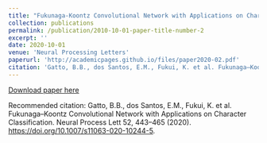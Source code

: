 ```yaml
---
title: "Fukunaga-Koontz Convolutional Network with Applications on Character Classification"
collection: publications
permalink: /publication/2010-10-01-paper-title-number-2
excerpt: ''
date: 2020-10-01
venue: 'Neural Processing Letters'
paperurl: 'http://academicpages.github.io/files/paper2020-02.pdf'
citation: 'Gatto, B.B., dos Santos, E.M., Fukui, K. et al. Fukunaga–Koontz Convolutional Network with Applications on Character Classification. Neural Process Lett 52, 443–465 (2020). https://doi.org/10.1007/s11063-020-10244-5.'
---
```



[Download paper here](http://academicpages.github.io/files/paper2020-02.pdf)

Recommended citation: Gatto, B.B., dos Santos, E.M., Fukui, K. et al. Fukunaga–Koontz Convolutional Network with Applications on Character Classification. Neural Process Lett 52, 443–465 (2020). https://doi.org/10.1007/s11063-020-10244-5.

